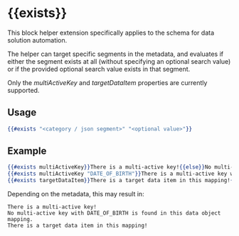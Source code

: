 # {{exists}}

This block helper extension specifically applies to the schema for data solution automation.

The helper can target specific segments in the metadata, and evaluates if either the segment exists at all (without specifying an optional search value) or if the provided optional search value exists in that segment.

Only the *multiActiveKey* and *targetDataItem* properties are currently supported.

## Usage

```handlebars
{{#exists "<category / json segment>" "<optional value>"}}
```

## Example

```handlebars
{{#exists multiActiveKey}}There is a multi-active key!{{else}}No multi-active key is found in this data object mapping.{{/exists}}
{{#exists multiActiveKey "DATE_OF_BIRTH"}}There is a multi-active key which is not DATE_OF_BIRTH{{else}}No multi-active key with DATE_OF_BIRTH is found in this data object mapping.{{/exists}}
{{#exists targetDataItem}}There is a target data item in this mapping!{{else}}No target data items are defined in this mapping.{{/exists}}
```

Depending on the metadata, this may result in:

```text
There is a multi-active key!
No multi-active key with DATE_OF_BIRTH is found in this data object mapping.
There is a target data item in this mapping!
```
